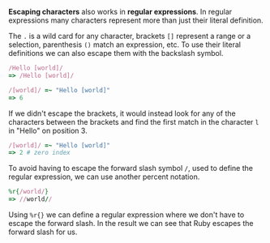 **Escaping characters** also works in **regular expressions**. In regular expressions many characters represent more than just their literal definition.

The `.` is a wild card for any character, brackets `[]` represent a range or a selection, parenthesis `()` match an expression, etc. To use their literal definitions we can also escape them with the backslash symbol.

```ruby
/Hello [world]/
=> /Hello [world]/

/[world]/ =~ "Hello [world]"
=> 6
```

If we didn't escape the brackets, it would instead look for any of the characters between the brackets and find the first match in the character `l` in "Hello" on position 3.

```ruby
/[world]/ =~ "Hello [world]"
=> 2 # zero index
```

To avoid having to escape the forward slash symbol `/`, used to define the regular expression, we can use another percent notation.

```ruby
%r{/world/}
=> //world//
```

Using `%r{}` we can define a regular expression where we don't have to escape the forward slash. In the result we can see that Ruby escapes the forward slash for us.

